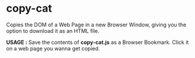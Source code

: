 # copy-cat
Copies the DOM of a Web Page in a new Browser Window, giving you the option to download it as an HTML file.  

**USAGE :** Save the contents of **copy-cat.js** as a Browser Bookmark. Click it on a web page you wanna get copied.
